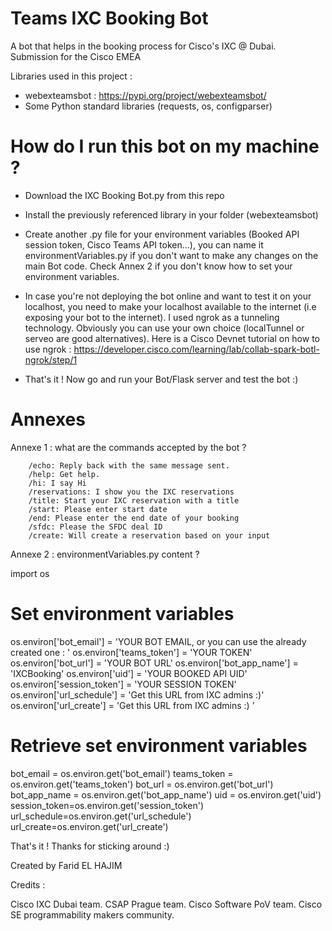 # Teams IXC Booking Bot
A bot that helps in the booking process for Cisco's IXC @ Dubai.
Submission for the Cisco EMEA

Libraries used in this project :

  - webexteamsbot : https://pypi.org/project/webexteamsbot/
  - Some Python standard libraries (requests, os, configparser)
  
  
# How do I run this bot on my machine ?
  
  - Download the IXC Booking Bot.py from this repo
  
  - Install the previously referenced library in your folder (webexteamsbot)
  
  - Create another .py file for your environment variables (Booked API session token, Cisco Teams API token...), you can name 
    it environmentVariables.py if you don't want to make any changes on the main Bot code.
    Check Annex 2 if you don't know how to set your environment variables.
    
  - In case you're not deploying the bot online and want to test it on your localhost, you need to make your localhost
    available to the internet (i.e exposing your bot to the internet). I used ngrok as a tunneling technology.
    Obviously you can use your own choice (localTunnel or serveo are good alternatives).
    Here is a Cisco Devnet tutorial on how to use ngrok : 
    https://developer.cisco.com/learning/lab/collab-spark-botl-ngrok/step/1
    
  - That's it ! Now go and run your Bot/Flask server and test the bot :)
  
  
# Annexes
  Annexe 1 : what are the commands accepted by the bot ?

        /echo: Reply back with the same message sent.
        /help: Get help.
        /hi: I say Hi
        /reservations: I show you the IXC reservations
        /title: Start your IXC reservation with a title
        /start: Please enter start date
        /end: Please enter the end date of your booking
        /sfdc: Please the SFDC deal ID
        /create: Will create a reservation based on your input
        
     
  Annexe 2 : environmentVariables.py content ?
  
   import os 

   # Set environment variables

   os.environ['bot_email'] = 'YOUR BOT EMAIL, or you can use the already created one : '
   os.environ['teams_token'] = 'YOUR TOKEN'
   os.environ['bot_url'] = 'YOUR BOT URL'
   os.environ['bot_app_name'] = 'IXCBooking'
   os.environ['uid'] = 'YOUR BOOKED API UID'
   os.environ['session_token'] = 'YOUR SESSION TOKEN'
   os.environ['url_schedule'] = 'Get this URL from IXC admins :)'
   os.environ['url_create'] = 'Get this URL from IXC admins :) '





  # Retrieve set environment variables
  bot_email = os.environ.get('bot_email')
  teams_token = os.environ.get('teams_token')
  bot_url = os.environ.get('bot_url')
  bot_app_name = os.environ.get('bot_app_name')
  uid = os.environ.get('uid')
  session_token=os.environ.get('session_token')
  url_schedule=os.environ.get('url_schedule')
  url_create=os.environ.get('url_create')



  
That's it ! 
Thanks for sticking around :)

Created by Farid EL HAJIM

Credits :

Cisco IXC Dubai team.
CSAP Prague team.
Cisco Software PoV team.
Cisco SE programmability makers community.

